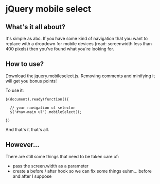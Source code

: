 jQuery mobile select
====================

What's it all about?
--------------------

It's simple as abc. If you have some kind of navigation that you want to replace with 
a dropdown for mobile devices (read: screenwidth less than 400 pixels) then you've 
found what you're looking for.

How to use?
-----------

Download the jquery.mobileselect.js. Removing comments and minifying it will get you bonus points!

To use it:

    $(document).ready(function(){
  
      // your navigation ul selector
      $('#nav-main ul').mobileSelect();
  
    })

And that's it that's all.

However...
----------

There are still some things that need to be taken care of:

*  pass the screen.width as a parameter
*  create a before / after hook so we can fix some things euhm... before and after I suppose